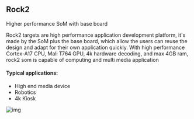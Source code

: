 ## Rock2

Higher performance SoM with base board

Rock2 targets are high performance application development platform, it's made by the SoM plus the base board, which allow the users can reuse the design and adapt for their own application quickly. With high performance Cortex-A17 CPU, Mali T764 GPU, 4k hardware decoding, and max 4GB ram, rock2 som is capable of computing and multi media application

#### Typical applications:

* High end media device   
* Robotics   
* 4k Kiosk  

![img](http://172.168.1.88:3003/images/plat/600px-Rock2_base_top2.png)